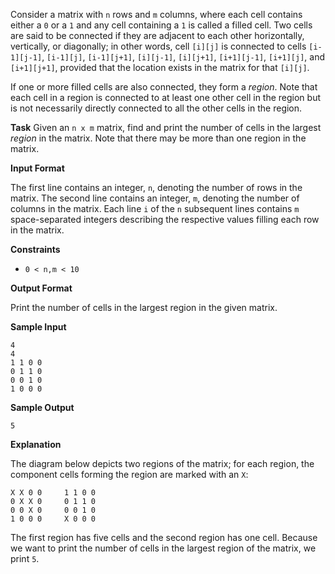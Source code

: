 Consider a matrix with `n` rows and `m` columns, where each cell contains either a `0` or a `1` and any cell containing a `1` is called a filled cell. Two cells are said to be connected if they are adjacent to each other horizontally, vertically, or diagonally; in other words, cell `[i][j]`  is connected to cells `[i-1][j-1]`, `[i-1][j]`, `[i-1][j+1]`, `[i][j-1]`, `[i][j+1]`, `[i+1][j-1]`, `[i+1][j]`, and `[i+1][j+1]`, provided that the location exists in the matrix for that `[i][j]`.

If one or more filled cells are also connected, they form a _region_. Note that each cell in a region is connected to at least one other cell in the region but is not necessarily directly connected to all the other cells in the region.

**Task**
Given an `n x m` matrix, find and print the number of cells in the largest _region_ in the matrix. Note that there may be more than one region in the matrix.

**Input Format**

The first line contains an integer, `n`, denoting the number of rows in the matrix. 
The second line contains an integer, `m`, denoting the number of columns in the matrix. 
Each line `i` of the `n` subsequent lines contains `m` space-separated integers describing the respective values filling each row in the matrix.

**Constraints**

 - ` 0 < n,m < 10 `

**Output Format**

Print the number of cells in the largest region in the given matrix.

**Sample Input**

```
4
4
1 1 0 0
0 1 1 0
0 0 1 0
1 0 0 0
```

**Sample Output**

```
5
```

**Explanation**

The diagram below depicts two regions of the matrix; for each region, the component cells forming the region are marked with an `X`:
```
X X 0 0     1 1 0 0
0 X X 0     0 1 1 0
0 0 X 0     0 0 1 0
1 0 0 0     X 0 0 0
```

The first region has five cells and the second region has one cell. Because we want to print the number of cells in the largest region of the matrix, we print `5`.